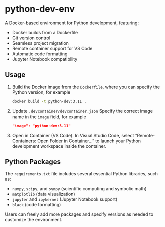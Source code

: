 # python-dev-env

A Docker-based environment for Python development, featuring:

* Docker builds from a Dockerfile
* Git version control
* Seamless project migration
* Remote container support for VS Code
* Automatic code formatting
* Jupyter Notebook compatibility

## Usage
1. Build the Docker image from the `Dockerfile`, where you can specify the Python version, for example
    ```bash
    docker build -t python-dev:3.11 .
    ```

2. Update `.devcontainer/devcontainer.json` 
    Specify the correct image name in the `image` field, for example
    ```json
    "image": "python-dev:3.11"
    ```

3. Open in Container (VS Code).
    In Visual Studio Code, select “Remote-Containers: Open Folder in Container…” to launch your Python development workspace inside the container.

## Python Packages

The `requirements.txt` file includes several essential Python libraries, such as:

- `numpy`, `scipy`, and `sympy` (scientific computing and symbolic math)  
- `matplotlib` (data visualization)  
- `jupyter` and `ipykernel` (Jupyter Notebook support)  
- `black` (code formatting)  

Users can freely add more packages and specify versions as needed to customize the environment.
